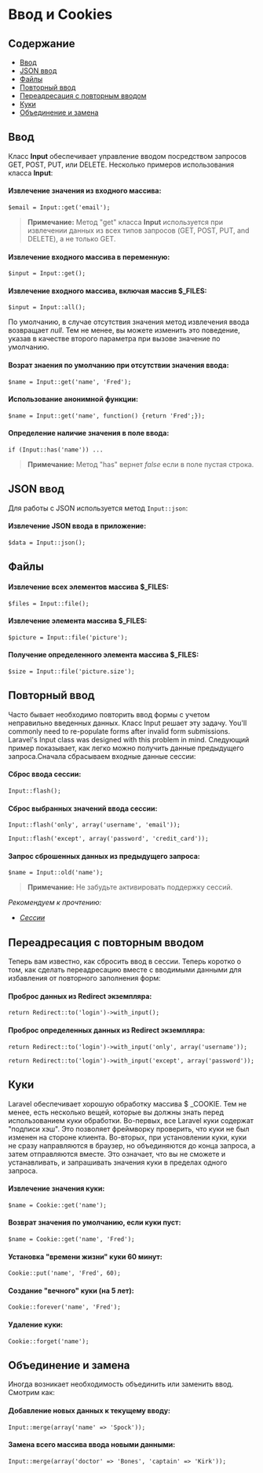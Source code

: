 # Ввод и Cookies

## Содержание

- [Ввод](#input)
- [JSON ввод](#json)
- [Файлы](#files)
- [Повторный ввод](#old-input)
- [Переадресация с повторным вводом](#redirecting-with-old-input)
- [Куки](#cookies)
- [Объединение и замена](#merge)

<a name="input"></a>
## Ввод

Класс **Input** обеспечивает управление вводом посредством запросов GET, POST, PUT, или DELETE. Несколько примеров использования класса **Input**:

#### Извлечение значения из входного массива:

	$email = Input::get('email');

> **Примечание:** Метод "get" класса **Input** используется при извлечении данных из всех типов запросов (GET, POST, PUT, and DELETE), а не только GET.

#### Извлечение входного массива в переменную:

	$input = Input::get();

#### Извлечение входного массива, включая массив $_FILES:

	$input = Input::all();

По умолчанию, в случае отсутствия значения метод извлечения ввода возвращает *null*. Тем не менее, вы можете изменить это поведение, указав в качестве второго параметра при вызове значение по умолчанию.

#### Возрат знаения по умолчанию при отсутствии значения ввода:

	$name = Input::get('name', 'Fred');

#### Использование анонимной функции:

	$name = Input::get('name', function() {return 'Fred';});

#### Определение наличие значения в поле ввода:

	if (Input::has('name')) ...

> **Примечание:** Метод "has" вернет *false* если в поле пустая строка.

<a name="json"></a>
## JSON ввод

Для работы с JSON используется метод `Input::json`:

#### Извлечение JSON ввода в приложение:

	$data = Input::json();

<a name="files"></a>
## Файлы

#### Извлечение всех элементов массива $_FILES:

	$files = Input::file();

#### Извлечение элемента массива $_FILES:

	$picture = Input::file('picture');

#### Получение определенного элемента массива $_FILES:

	$size = Input::file('picture.size');

<a name="old-input"></a>
## Повторный ввод


Часто бывает необходимо повторить ввод формы с учетом неправильно введенных данных. Класс Input решает эту задачу.  You'll commonly need to re-populate forms after invalid form submissions. Laravel's Input class was designed with this problem in mind. Следующий пример показывает, как легко можно получить данные предыдущего запроса.Сначала сбрасываем входные данные сессии:

#### Сброс ввода сессии:

	Input::flash();

#### Сброс выбранных значений ввода сессии:

	Input::flash('only', array('username', 'email'));

	Input::flash('except', array('password', 'credit_card'));

#### Запрос сброшенных данных из предыдущего запроса:

	$name = Input::old('name');

> **Примечание:** Не забудьте активировать поддержку сессий.

*Рекомендуем к прочтению:*

- *[Сессии](/docs/session/config)*

<a name="redirecting-with-old-input"></a>
## Переадресация с повторным вводом

Теперь вам известно, как сбросить ввод в сессии. Теперь коротко о том, как сделать переадресацию вместе с вводимыми данными для избавления от повторного заполнения форм:

#### Проброс данных из Redirect экземпляра:

	return Redirect::to('login')->with_input();

#### Проброс определенных данных из Redirect экземпляра:

	return Redirect::to('login')->with_input('only', array('username'));

	return Redirect::to('login')->with_input('except', array('password'));

<a name="cookies"></a>
## Куки

Laravel обеспечивает хорошую обработку массива $ _COOKIE. Тем не менее, есть несколько вещей, которые вы должны знать перед использованием куки обработки. Во-первых, все Laravel куки содержат "подписи хэш". Это позволяет фреймворку проверить, что куки не был изменен на стороне клиента. Во-вторых, при установлении куки, куки не сразу направляются в браузер, но объединяются до конца запроса, а затем отправляются вместе. Это означает, что вы не сможете и устанавливать, и запрашивать значения куки в пределах одного запроса.

#### Извлечение значения куки:

	$name = Cookie::get('name');

#### Возврат значения по умолчанию, если куки пуст:

	$name = Cookie::get('name', 'Fred');

#### Установка "времени жизни" куки 60 минут:

	Cookie::put('name', 'Fred', 60);

#### Создание "вечного" куки (на 5 лет):

	Cookie::forever('name', 'Fred');

#### Удаление куки:

	Cookie::forget('name');

<a name="merge"></a>
## Объединение и замена

Иногда возникает необходимость объединить или заменить ввод. Смотрим как:

#### Добавление новых данных к текущему вводу:

	Input::merge(array('name' => 'Spock'));

#### Замена всего массива ввода новыми данными:

	Input::merge(array('doctor' => 'Bones', 'captain' => 'Kirk'));
